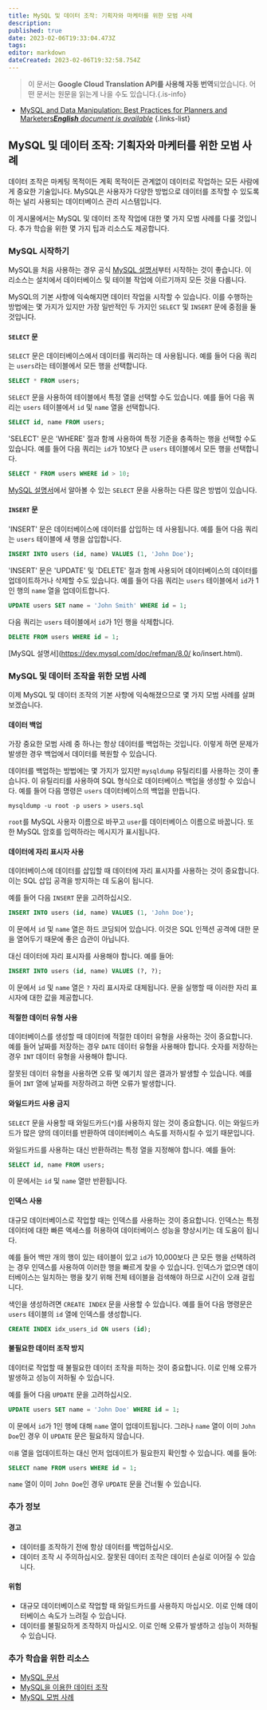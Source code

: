```yaml
---
title: MySQL 및 데이터 조작: 기획자와 마케터를 위한 모범 사례
description: 
published: true
date: 2023-02-06T19:33:04.473Z
tags: 
editor: markdown
dateCreated: 2023-02-06T19:32:58.754Z
---
```


> 이 문서는 **Google Cloud Translation API를 사용해 자동 번역**되었습니다.
어떤 문서는 원문을 읽는게 나을 수도 있습니다.{.is-info}



- [MySQL and Data Manipulation: Best Practices for Planners and Marketers***English** document is available*](/en/Knowledge-base/mysql-for-planner-marketers/Learning/mysql-and-data-manipulation-best-practices-for-planners-and-marketers)
{.links-list}


## MySQL 및 데이터 조작: 기획자와 마케터를 위한 모범 사례

데이터 조작은 마케팅 목적이든 계획 목적이든 관계없이 데이터로 작업하는 모든 사람에게 중요한 기술입니다. MySQL은 사용자가 다양한 방법으로 데이터를 조작할 수 있도록 하는 널리 사용되는 데이터베이스 관리 시스템입니다.

이 게시물에서는 MySQL 및 데이터 조작 작업에 대한 몇 가지 모범 사례를 다룰 것입니다. 추가 학습을 위한 몇 가지 팁과 리소스도 제공합니다.

### MySQL 시작하기

MySQL을 처음 사용하는 경우 공식 [MySQL 설명서](https://dev.mysql.com/doc/)부터 시작하는 것이 좋습니다. 이 리소스는 설치에서 데이터베이스 및 테이블 작업에 이르기까지 모든 것을 다룹니다.

MySQL의 기본 사항에 익숙해지면 데이터 작업을 시작할 수 있습니다. 이를 수행하는 방법에는 몇 가지가 있지만 가장 일반적인 두 가지인 `SELECT` 및 `INSERT` 문에 중점을 둘 것입니다.

#### `SELECT` 문

`SELECT` 문은 데이터베이스에서 데이터를 쿼리하는 데 사용됩니다. 예를 들어 다음 쿼리는 `users`라는 테이블에서 모든 행을 선택합니다.

```sql
SELECT * FROM users;
```

`SELECT` 문을 사용하여 테이블에서 특정 열을 선택할 수도 있습니다. 예를 들어 다음 쿼리는 `users` 테이블에서 `id` 및 `name` 열을 선택합니다.

```sql
SELECT id, name FROM users;
```

'SELECT' 문은 'WHERE' 절과 함께 사용하여 특정 기준을 충족하는 행을 선택할 수도 있습니다. 예를 들어 다음 쿼리는 `id`가 10보다 큰 `users` 테이블에서 모든 행을 선택합니다.

```sql
SELECT * FROM users WHERE id > 10;
```

[MySQL 설명서](https://dev.mysql.com/doc/refman/8.0/en/select.html)에서 알아볼 수 있는 `SELECT` 문을 사용하는 다른 많은 방법이 있습니다.

#### `INSERT` 문

'INSERT' 문은 데이터베이스에 데이터를 삽입하는 데 사용됩니다. 예를 들어 다음 쿼리는 `users` 테이블에 새 행을 삽입합니다.

```sql
INSERT INTO users (id, name) VALUES (1, 'John Doe');
```

'INSERT' 문은 'UPDATE' 및 'DELETE' 절과 함께 사용되어 데이터베이스의 데이터를 업데이트하거나 삭제할 수도 있습니다. 예를 들어 다음 쿼리는 `users` 테이블에서 `id`가 1인 행의 `name` 열을 업데이트합니다.

```sql
UPDATE users SET name = 'John Smith' WHERE id = 1;
```

다음 쿼리는 `users` 테이블에서 `id`가 1인 행을 삭제합니다.

```sql
DELETE FROM users WHERE id = 1;
```

[MySQL 설명서](https://dev.mysql.com/doc/refman/8.0/ ko/insert.html).

### MySQL 및 데이터 조작을 위한 모범 사례

이제 MySQL 및 데이터 조작의 기본 사항에 익숙해졌으므로 몇 가지 모범 사례를 살펴보겠습니다.

#### 데이터 백업

가장 중요한 모범 사례 중 하나는 항상 데이터를 백업하는 것입니다. 이렇게 하면 문제가 발생한 경우 백업에서 데이터를 복원할 수 있습니다.

데이터를 백업하는 방법에는 몇 가지가 있지만 `mysqldump` 유틸리티를 사용하는 것이 좋습니다. 이 유틸리티를 사용하여 SQL 형식으로 데이터베이스 백업을 생성할 수 있습니다. 예를 들어 다음 명령은 `users` 데이터베이스의 백업을 만듭니다.

```
mysqldump -u root -p users > users.sql
```

`root`를 MySQL 사용자 이름으로 바꾸고 `user`를 데이터베이스 이름으로 바꿉니다. 또한 MySQL 암호를 입력하라는 메시지가 표시됩니다.

#### 데이터에 자리 표시자 사용

데이터베이스에 데이터를 삽입할 때 데이터에 자리 표시자를 사용하는 것이 중요합니다. 이는 SQL 삽입 공격을 방지하는 데 도움이 됩니다.

예를 들어 다음 `INSERT` 문을 고려하십시오.

```sql
INSERT INTO users (id, name) VALUES (1, 'John Doe');
```

이 문에서 `id` 및 `name` 열은 하드 코딩되어 있습니다. 이것은 SQL 인젝션 공격에 대한 문을 열어두기 때문에 좋은 습관이 아닙니다.

대신 데이터에 자리 표시자를 사용해야 합니다. 예를 들어:

```sql
INSERT INTO users (id, name) VALUES (?, ?);
```

이 문에서 `id` 및 `name` 열은 `?` 자리 표시자로 대체됩니다. 문을 실행할 때 이러한 자리 표시자에 대한 값을 제공합니다.

#### 적절한 데이터 유형 사용

데이터베이스를 생성할 때 데이터에 적절한 데이터 유형을 사용하는 것이 중요합니다. 예를 들어 날짜를 저장하는 경우 `DATE` 데이터 유형을 사용해야 합니다. 숫자를 저장하는 경우 `INT` 데이터 유형을 사용해야 합니다.

잘못된 데이터 유형을 사용하면 오류 및 예기치 않은 결과가 발생할 수 있습니다. 예를 들어 `INT` 열에 날짜를 저장하려고 하면 오류가 발생합니다.

#### 와일드카드 사용 금지

`SELECT` 문을 사용할 때 와일드카드(`*`)를 사용하지 않는 것이 중요합니다. 이는 와일드카드가 많은 양의 데이터를 반환하여 데이터베이스 속도를 저하시킬 수 있기 때문입니다.

와일드카드를 사용하는 대신 반환하려는 특정 열을 지정해야 합니다. 예를 들어:

```sql
SELECT id, name FROM users;
```

이 문에서는 `id` 및 `name` 열만 반환됩니다.

#### 인덱스 사용

대규모 데이터베이스로 작업할 때는 인덱스를 사용하는 것이 중요합니다. 인덱스는 특정 데이터에 대한 빠른 액세스를 허용하여 데이터베이스 성능을 향상시키는 데 도움이 됩니다.

예를 들어 백만 개의 행이 있는 테이블이 있고 `id`가 10,000보다 큰 모든 행을 선택하려는 경우 인덱스를 사용하여 이러한 행을 빠르게 찾을 수 있습니다. 인덱스가 없으면 데이터베이스는 일치하는 행을 찾기 위해 전체 테이블을 검색해야 하므로 시간이 오래 걸립니다.

색인을 생성하려면 `CREATE INDEX` 문을 사용할 수 있습니다. 예를 들어 다음 명령문은 `users` 테이블의 `id` 열에 인덱스를 생성합니다.

```sql
CREATE INDEX idx_users_id ON users (id);
```

#### 불필요한 데이터 조작 방지

데이터로 작업할 때 불필요한 데이터 조작을 피하는 것이 중요합니다. 이로 인해 오류가 발생하고 성능이 저하될 수 있습니다.

예를 들어 다음 `UPDATE` 문을 고려하십시오.

```sql
UPDATE users SET name = 'John Doe' WHERE id = 1;
```

이 문에서 `id`가 1인 행에 대해 `name` 열이 업데이트됩니다. 그러나 `name` 열이 이미 `John Doe`인 경우 이 `UPDATE` 문은 필요하지 않습니다.

`이름` 열을 업데이트하는 대신 먼저 업데이트가 필요한지 확인할 수 있습니다. 예를 들어:

```sql
SELECT name FROM users WHERE id = 1;
```

`name` 열이 이미 `John Doe`인 경우 `UPDATE` 문을 건너뛸 수 있습니다.

### 추가 정보

#### 경고

- 데이터를 조작하기 전에 항상 데이터를 백업하십시오.
- 데이터 조작 시 주의하십시오. 잘못된 데이터 조작은 데이터 손실로 이어질 수 있습니다.

#### 위험

- 대규모 데이터베이스로 작업할 때 와일드카드를 사용하지 마십시오. 이로 인해 데이터베이스 속도가 느려질 수 있습니다.
- 데이터를 불필요하게 조작하지 마십시오. 이로 인해 오류가 발생하고 성능이 저하될 수 있습니다.

### 추가 학습을 위한 리소스

- [MySQL 문서](https://dev.mysql.com/doc/)
- [MySQL을 이용한 데이터 조작](https://www.digitalocean.com/community/tutorials/how-to-manipulate-data-with-mysql)
- [MySQL 모범 사례](https://www.a2hosting.com/kb/developer-corner/mysql/mysql-best-practices)